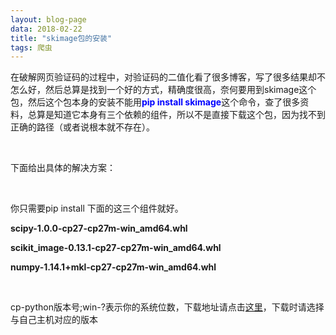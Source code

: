 ```yaml
---
layout: blog-page
data: 2018-02-22
title: "skimage包的安装"
tags: 爬虫
---
```

<p>在破解网页验证码的过程中，对验证码的二值化看了很多博客，写了很多结果却不怎么好，然后总算是找到一个好的方式，精确度很高，奈何要用到skimage这个包，然后这个包本身的安装不能用<span style="color:blue"><b>pip install skimage</b></span>这个命令，查了很多资料，总算是知道它本身有三个依赖的组件，所以不是直接下载这个包，因为找不到正确的路径（或者说根本就不存在）。</p>
<br>
<p>下面给出具体的解决方案：</p><br>
<p>你只需要pip install 下面的这三个组件就好。</p>
<p><b>scipy-1.0.0-cp27-cp27m-win_amd64.whl</b></p>
<p><b>scikit_image-0.13.1-cp27-cp27m-win_amd64.whl</b></p>
<p><b>numpy-1.14.1+mkl-cp27-cp27m-win_amd64.whl</b></p><br>
<p>cp-python版本号;win-?表示你的系统位数，下载地址请点击<a href="https://www.lfd.uci.edu/~gohlke/pythonlibs/#scipy">这里</a>，下载时请选择与自己主机对应的版本</p>
